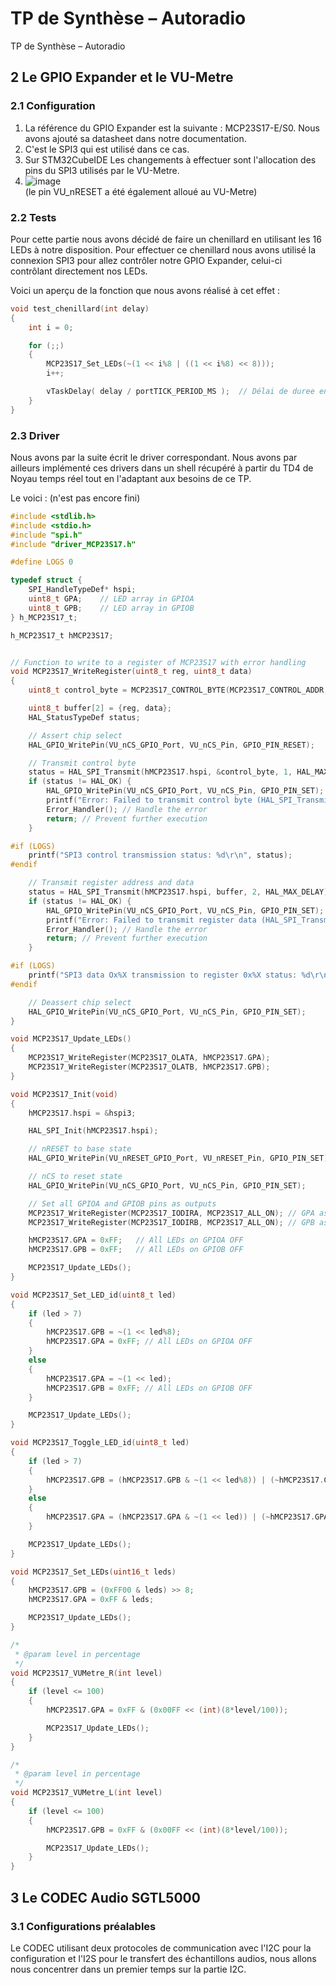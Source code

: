 # TP de Synthèse – Autoradio
TP de Synthèse – Autoradio


## 2 Le GPIO Expander et le VU-Metre

### 2.1 Configuration

1. La référence du GPIO Expander est la suivante : MCP23S17-E/S0. Nous avons ajouté sa datasheet dans notre documentation.
2. C'est le SPI3 qui est utilisé dans ce cas. 
3. Sur STM32CubeIDE Les changements à effectuer sont l'allocation des pins du SPI3 utilisés par le VU-Metre.
4. ![image](https://github.com/user-attachments/assets/7670b71d-7e9e-43da-8ec4-54056be08e00)  
   (le pin VU_nRESET a été également alloué au VU-Metre)

### 2.2 Tests

Pour cette partie nous avons décidé de faire un chenillard en utilisant les 16 LEDs à notre disposition. Pour effectuer ce chenillard nous avons utilisé la connexion SPI3 pour allez contrôler notre GPIO Expander, celui-ci contrôlant directement nos LEDs.  

Voici un aperçu de la fonction que nous avons réalisé à cet effet :  

```C
void test_chenillard(int delay)
{
	int i = 0;

	for (;;)
	{
		MCP23S17_Set_LEDs(~(1 << i%8 | ((1 << i%8) << 8)));
		i++;

		vTaskDelay( delay / portTICK_PERIOD_MS );  // Délai de duree en ms
	}
}
```

### 2.3 Driver

Nous avons par la suite écrit le driver correspondant. Nous avons par ailleurs implémenté ces drivers dans un shell récupéré à partir du TD4 de Noyau temps réel tout en l'adaptant aux besoins de ce TP.

Le voici : (n'est pas encore fini)

```C
#include <stdlib.h>
#include <stdio.h>
#include "spi.h"
#include "driver_MCP23S17.h"

#define LOGS 0

typedef struct {
	SPI_HandleTypeDef* hspi;
	uint8_t GPA;	// LED array in GPIOA
	uint8_t GPB;	// LED array in GPIOB
} h_MCP23S17_t;

h_MCP23S17_t hMCP23S17;


// Function to write to a register of MCP23S17 with error handling
void MCP23S17_WriteRegister(uint8_t reg, uint8_t data)
{
	uint8_t control_byte = MCP23S17_CONTROL_BYTE(MCP23S17_CONTROL_ADDR, VU_WRITE); // Address = 0b000

	uint8_t buffer[2] = {reg, data};
	HAL_StatusTypeDef status;

	// Assert chip select
	HAL_GPIO_WritePin(VU_nCS_GPIO_Port, VU_nCS_Pin, GPIO_PIN_RESET);

	// Transmit control byte
	status = HAL_SPI_Transmit(hMCP23S17.hspi, &control_byte, 1, HAL_MAX_DELAY);
	if (status != HAL_OK) {
		HAL_GPIO_WritePin(VU_nCS_GPIO_Port, VU_nCS_Pin, GPIO_PIN_SET); // Deassert chip select
		printf("Error: Failed to transmit control byte (HAL_SPI_Transmit returned %d)\r\n", status);
		Error_Handler(); // Handle the error
		return; // Prevent further execution
	}

#if (LOGS)
	printf("SPI3 control transmission status: %d\r\n", status);
#endif

	// Transmit register address and data
	status = HAL_SPI_Transmit(hMCP23S17.hspi, buffer, 2, HAL_MAX_DELAY);
	if (status != HAL_OK) {
		HAL_GPIO_WritePin(VU_nCS_GPIO_Port, VU_nCS_Pin, GPIO_PIN_SET); // Deassert chip select
		printf("Error: Failed to transmit register data (HAL_SPI_Transmit returned %d)\r\n", status);
		Error_Handler(); // Handle the error
		return; // Prevent further execution
	}

#if (LOGS)
	printf("SPI3 data Ox%X transmission to register 0x%X status: %d\r\n", data, reg, status);
#endif

	// Deassert chip select
	HAL_GPIO_WritePin(VU_nCS_GPIO_Port, VU_nCS_Pin, GPIO_PIN_SET);
}

void MCP23S17_Update_LEDs()
{
	MCP23S17_WriteRegister(MCP23S17_OLATA, hMCP23S17.GPA);
	MCP23S17_WriteRegister(MCP23S17_OLATB, hMCP23S17.GPB);
}

void MCP23S17_Init(void)
{
	hMCP23S17.hspi = &hspi3;

	HAL_SPI_Init(hMCP23S17.hspi);

	// nRESET to base state
	HAL_GPIO_WritePin(VU_nRESET_GPIO_Port, VU_nRESET_Pin, GPIO_PIN_SET);

	// nCS to reset state
	HAL_GPIO_WritePin(VU_nCS_GPIO_Port, VU_nCS_Pin, GPIO_PIN_SET);

	// Set all GPIOA and GPIOB pins as outputs
	MCP23S17_WriteRegister(MCP23S17_IODIRA, MCP23S17_ALL_ON); // GPA as output
	MCP23S17_WriteRegister(MCP23S17_IODIRB, MCP23S17_ALL_ON); // GPB as output

	hMCP23S17.GPA = 0xFF;	// All LEDs on GPIOA OFF
	hMCP23S17.GPB = 0xFF;	// All LEDs on GPIOB OFF

	MCP23S17_Update_LEDs();
}

void MCP23S17_Set_LED_id(uint8_t led)
{
	if (led > 7)
	{
		hMCP23S17.GPB = ~(1 << led%8);
		hMCP23S17.GPA = 0xFF; // All LEDs on GPIOA OFF
	}
	else
	{
		hMCP23S17.GPA = ~(1 << led);
		hMCP23S17.GPB = 0xFF; // All LEDs on GPIOB OFF
	}

	MCP23S17_Update_LEDs();
}

void MCP23S17_Toggle_LED_id(uint8_t led)
{
	if (led > 7)
	{
		hMCP23S17.GPB = (hMCP23S17.GPB & ~(1 << led%8)) | (~hMCP23S17.GPB & (1 << led%8));
	}
	else
	{
		hMCP23S17.GPA = (hMCP23S17.GPA & ~(1 << led)) | (~hMCP23S17.GPA & (1 << led));
	}

	MCP23S17_Update_LEDs();
}

void MCP23S17_Set_LEDs(uint16_t leds)
{
	hMCP23S17.GPB = (0xFF00 & leds) >> 8;
	hMCP23S17.GPA = 0xFF & leds;

	MCP23S17_Update_LEDs();
}

/*
 * @param level in percentage
 */
void MCP23S17_VUMetre_R(int level)
{
	if (level <= 100)
	{
		hMCP23S17.GPA = 0xFF & (0x00FF << (int)(8*level/100));

		MCP23S17_Update_LEDs();
	}
}

/*
 * @param level in percentage
 */
void MCP23S17_VUMetre_L(int level)
{
	if (level <= 100)
	{
		hMCP23S17.GPB = 0xFF & (0x00FF << (int)(8*level/100));

		MCP23S17_Update_LEDs();
	}
}
```


## 3 Le CODEC Audio SGTL5000

### 3.1 Configurations préalables

Le CODEC utilisant deux protocoles de communication avec l'I2C pour la configuration et l'I2S pour le transfert des échantillons audios, nous allons nous concentrer dans un premier temps sur la partie I2C.

